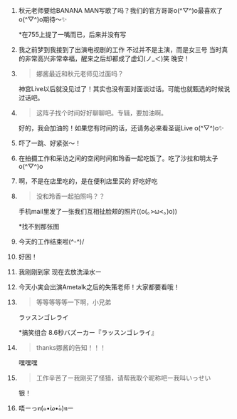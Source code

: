 1. 秋元老师要给BANANA MAN写歌了吗？我们的官方哥哥o(^▽^)o最喜欢了o(^▽^)o期待〜✨      

   *在755上提了一嘴而已，后来并没有写

2. 我之前梦到我接到了出演电视剧的工作 不过并不是主演，而是女三号 当时真的非常高兴非常幸福，醒来之后却都成了虚幻(ノ_＜)笑 晚安！

3. > 娜酱最近和秋元老师见过面吗？

   神宫Live以后就没见过了！其实也没有面对面谈过话。可能也就甄选的时候说过话吧。

4. > 这阵子找个时间好好聊聊吧。专辑，要加油啊。

   好的，我会加油的！如果您有时间的话，还请务必来看圣诞Live o(^▽^)o✨

5. 吓了一跳、好紧张〜！

6. 在拍摄工作和采访之间的空闲时间和玲香一起吃饭了。吃了沙拉和明太子o(^▽^)o

7. 啊，不是在店里吃的，是在便利店里买的 好吃好吃

8. > 没和玲香一起拍照吗？？

   手机mail里发了一张我们互相扯脸颊的照片((o(｡>ω<｡)o))

   *找不到那张图

9. 今天的工作结束啦(^-^)/

10. 好困！

11. 我刚刚到家 现在去放洗澡水ー

12. 今天小実会出演Ametalk之后的失策老师！大家都要看哦！

13. > 等等等等等一下啊，小兄弟

    ラッスンゴレライ

    *搞笑组合 8.6秒バズーカー『ラッスンゴレライ』

14. > thanks娜酱的告知！！！

    嘿嘿嘿

15. > 工作辛苦了ー我刚买了怪猎，请帮我取个昵称吧ー我叫いっせい

    银！

16. 唔ーっฅ(๑•̀ω•́๑)ฅー